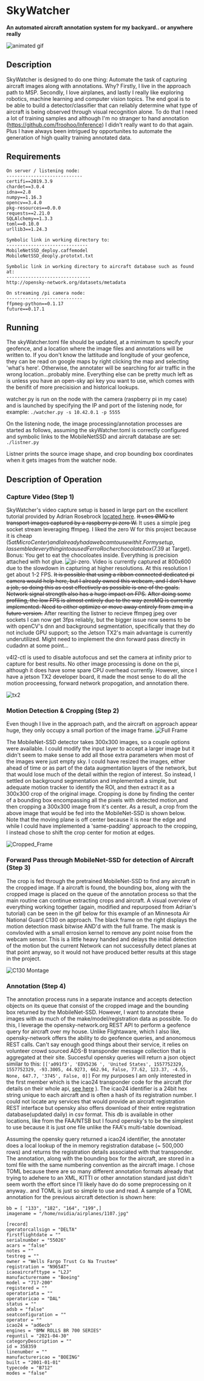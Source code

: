 # SkyWatcher
**An automated aircraft annotation system for my backyard.. or anywhere really**

![animated gif](images/animation.gif)

## Description
SkyWatcher is designed to do one thing: Automate the task of capturing aircraft images along with annotations. Why? Firstly, I live in the approach path to MSP. Secondly, I love airplanes, and lastly I really like exploring robotics, machine learning and computer vision topics. The end goal is to be able to build a detector/classifier that can reliably determine what type of aircraft is being observed through visual recognition alone. To do that I need a lot of training samples and although I'm no stranger to hand annotation (https://github.com/froohoo/Inference) I didn't really want to do that again. Plus I have always been intrigued by opportunites to automate the generation of high quality training annotated data.


## Requirements

```
On server / listening node:
----------------------------
certifi==2019.3.9
chardet==3.0.4
idna==2.8
numpy==1.16.3
opencv==3.4.0
pkg-resources==0.0.0
requests==2.21.0
SQLAlchemy==1.3.3
toml==0.10.0
urllib3==1.24.3

Symbolic link in working directory to:
------------------------------
MobileNetSSD_deploy.caffemodel
MobileNetSSD_deoply.prototxt.txt

Symbolic link in working directory to aircraft database such as found at:
-------------------------------
http://opensky-network.org/datasets/metadata

On streaming /pi camera node:
----------------------------
ffpmeg-python==0.1.17
future==0.17.1
```

## Running
The skyWatcher.toml file should be updated, at a mimimum to specify your geofence, and a location where the image files and annotations will be written to. If you don't know the  lattitude and longitude of your geofence, they can be read on google maps by right clicking the map and selecting 'what's here'. Otherwise, the annotater will be searching for air traffic in the wrong location...probably mine. Everything else can be pretty much left as is unless you have an open-sky api key you want to use, which comes with the benifit of more precisision and historical lookups.

watcher.py is run on the node with the camera (raspberry pi in my case) and is launched by specifying the IP and port of the listening node, for example: 
``` ./watcher.py -s 10.42.0.1 -p 5555 ```

On the listening node, the image processing/annotation processes are started as follows, assuming the skyWatcher.toml is correctly configured and symbolic links to the MobileNetSSD and aircraft database are set:
``` ./listner.py```

Listner prints the source image shape, and crop bounding box coordinates when it gets images from the watcher node. 

## Description of Operation

### Capture Video (Step 1)
SkyWatcher's video capture setup is based in large part on the excellent tutorial provided by Adrian Rosebrock [located here](https://www.pyimagesearch.com/2019/04/15/live-video-streaming-over-network-with-opencv-and-imagezmq/). ~~It uses ØMQ to transport images captured by a raspberry pi zero W.~~ It uses a simple jpeg socket stream leveraging ffmpeg. I liked the zero W  for this project because it is cheap ($5 at Micro Center) and I already had a webcam to use with it. For my setup, I assembled everything into a used Ferro Rocher chocolate box ($7.39 at Target). Bonus: You get to eat the chocoloates inside. Everything is precision attached with hot glue.
![pi-zero](images/IMG_8338.JPG). Video is currently captured at 800x600 due to the slowdown in capturing at higher resolutions. At this resolution I get about 1-2 FPS. ~~It is possible that using a ribbon connected dedicated pi camera would help here, but I already owned this webcam, and I don't have a job, so doing this as cost effectively as possible is one of the goals.  Network signal strength also has a huge impact on FPS.~~ ~~After doing some profiling, the low FPS is almost entirely due to the way zeroMQ is currently implemented. Need to either optimize or move away entirely from zmq in a future version.~~ After rewriting the listner to recieve ffmpeg jpeg over sockets I can now get 3fps reliably, but the bigger issue now seems to be with openCV's dnn and background segmentation, specifically that they do not include GPU support; so the Jetson TX2's main advantage is currently underutilized. Might need to implement the dnn forward pass directly in cudadnn at some point...

v4l2-ctl is used to disable autofocus and set the camera at infinity prior to capture for best results. No other image processing is done on the pi, although it does have some spare CPU overhead currently. However, since I have a jetson TX2 developer board, it made the most sense to do all the motion proceessing, forward network propogation, and annotation there. 

![tx2](images/tx2.jpg)



### Motion Detection & Cropping (Step 2)
Even though I live in the approach path, and the aircraft on approach appear huge, they only occupy a small portion of the image frame. 
![Full Frame](/images/1557946788.jpg)

The MobileNet-SSD detector takes 300x300 images, so a couple options were available. I could modify the input layer to accept a larger image but it didn't seem to make sense to add all those extra parameters when most of the images were just empty sky. I could have resized the images, either ahead of time or as part of the data augmentation layers of the network, but that would lose much of the detail within the region of interest. So instead, I settled on background segmentation and implemented a simple, but adequate motion tracker to identify the ROI, and then extract it as a 300x300 crop of the original image. Cropping is done by finding the center of a bounding box encompassing all the pixels with detected motion,and then cropping a 300x300 image from it's center. As a result, a crop from the above image that would be fed into the MobileNet-SSD is shown below. Note that the moving plane is off center because it is near the edge and while I could have implemented a 'same-padding' approach to the cropping, I instead chose to shift the crop center for motion at edges.

![Cropped_Frame](/images/1107.jpg)

### Forward Pass through MobileNet-SSD for detection of Aircraft (Step 3)
The crop is fed through the pretrained MobileNet-SSD to find any aircraft in the cropped image. If a aircraft is found, the bounding box, along with the cropped image is placed on the queue of the annotation process so that the main routine can continue extracting crops and aircraft. A visual overview of everything working together (again, modified and repurposed from Adrian's tutorial) can be seen in the gif below for this example of an Minnesota Air National Guard C130 on approach. The black frame on the right displays the motion detection mask bitwise AND'd with the full frame. The mask is convlovled with a small errosion kernel to remove any point noise from the webcam sensor. This is a little heavy handed and delays the initial detection of the motion but the current Network can not successfully detect planes at that point anyway, so it would not have produced better results at this stage in the project.

![C130 Montage](/images/C130Montage.gif)

### Annotation (Step 4)
The annotation process runs in a separate instance and accepts detection objects on its queue that consist of the cropped image and the bounding box returned by the MobileNet-SSD. However, I want to annotate these images with as much of the make/model/registration data as possible. To do this, I leverage the opensky-network.org REST API to perform a geofence query for aircraft over my house. Unlike Flightaware, which I also like, opensky-network offers the ability to do geofence queries, and anonomous REST calls. Can't say enough good things about their service, it relies on volunteer crowd sourced ADS-B transponder message collection that is aggregated at their site. Succesful opensky queries will return a json object similar to this: ```[['a091f3', 'EDV5236 ', 'United States', 1557752329, 1557752329, -93.3005, 44.9273, 662.94, False, 77.62, 123.37, -4.55, None, 647.7, '3745', False, 0]]``` For my purposes I am only interested in the first member which is the icao24 transponder code for the aircraft (for details on their whole api, [see here](https://opensky-network.org/apidoc) ). The icao24 identifier is a 24bit hex string unique to each aircraft and is often a hash of its registration number. I could not locate any services that would provide an aircraft registration REST interface but opensky also offers download of their entire registration database(updated daily) in csv format. This db is available in other locations, like from the FAA/NTSB but I found opensky's to be the simplest to use because it is just one file unlike the FAA's multi-table download. 

Assuming the opensky query returned a icao24 identifier, the annotater does a local lookup of the in memory registration database (~ 500,000 rows) and returns the registration details associated with that transponder. The annotation, along with the bounding box for the aircraft, are stored in a toml file with the same numbering convention as the aircraft image. I chose TOML because there are so many different annotation formats already that trying to adehere to an XML, KITTI or other annotation standard just didn't seem worth the effort since I'll likely have do do some preprocessing on it anyway.. and TOML is just so simple to use and read. A sample of a TOML annotation for the previous aircraft detection is shown here:
```
bb = [ "133", "182", "164", "199",]
imagename = "/home/nvidia/airplanes/1107.jpg"

[record]
operatorcallsign = "DELTA"
firstflightdate = ""
serialnumber = "55026"
acars = "false"
notes = ""
testreg = ""
owner = "Wells Fargo Trust Co Na Trustee"
registration = "N965AT"
icaoaircrafttype = "L2J"
manufacturername = "Boeing"
model = "717-200"
registered = ""
operatoriata = ""
operatoricao = "DAL"
status = ""
adsb = "false"
seatconfiguration = ""
operator = ""
icao24 = "ad6ecb"
engines = "BMW ROLLS BR 700 SERIES"
reguntil = "2021-04-30"
categoryDescription = ""
id = 358359
linenumber = ""
manufacturericao = "BOEING"
built = "2001-01-01"
typecode = "B712"
modes = "false"
```




